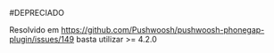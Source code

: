 #DEPRECIADO

Resolvido em https://github.com/Pushwoosh/pushwoosh-phonegap-plugin/issues/149 basta utilizar >= 4.2.0
